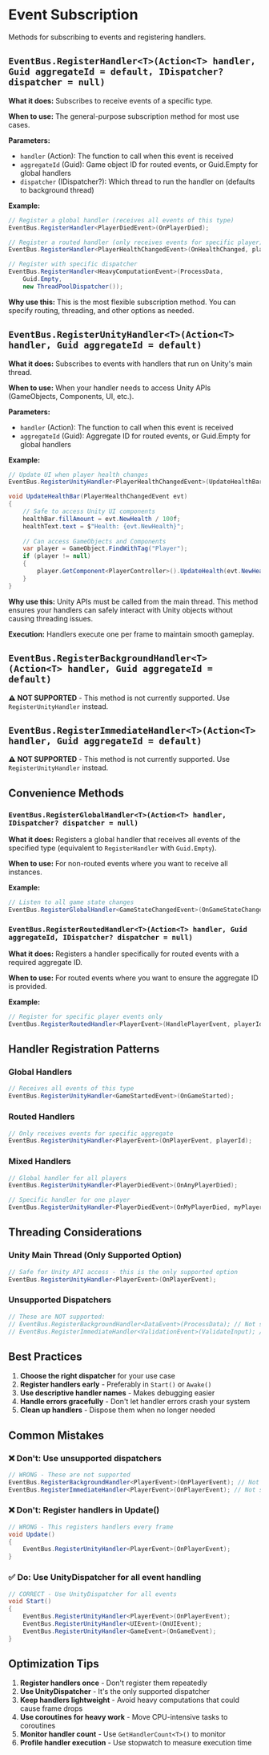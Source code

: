 # Event Subscription

Methods for subscribing to events and registering handlers.

## `EventBus.RegisterHandler<T>(Action<T> handler, Guid aggregateId = default, IDispatcher? dispatcher = null)`

**What it does:** Subscribes to receive events of a specific type.

**When to use:** The general-purpose subscription method for most use cases.

**Parameters:**
- `handler` (Action<T>): The function to call when this event is received
- `aggregateId` (Guid): Game object ID for routed events, or Guid.Empty for global handlers
- `dispatcher` (IDispatcher?): Which thread to run the handler on (defaults to background thread)

**Example:**
```csharp
// Register a global handler (receives all events of this type)
EventBus.RegisterHandler<PlayerDiedEvent>(OnPlayerDied);

// Register a routed handler (only receives events for specific player)
EventBus.RegisterHandler<PlayerHealthChangedEvent>(OnHealthChanged, playerId);

// Register with specific dispatcher
EventBus.RegisterHandler<HeavyComputationEvent>(ProcessData, 
    Guid.Empty, 
    new ThreadPoolDispatcher());
```

**Why use this:** This is the most flexible subscription method. You can specify routing, threading, and other options as needed.

## `EventBus.RegisterUnityHandler<T>(Action<T> handler, Guid aggregateId = default)`

**What it does:** Subscribes to events with handlers that run on Unity's main thread.

**When to use:** When your handler needs to access Unity APIs (GameObjects, Components, UI, etc.).

**Parameters:**
- `handler` (Action<T>): The function to call when this event is received
- `aggregateId` (Guid): Aggregate ID for routed events, or Guid.Empty for global handlers

**Example:**
```csharp
// Update UI when player health changes
EventBus.RegisterUnityHandler<PlayerHealthChangedEvent>(UpdateHealthBar);

void UpdateHealthBar(PlayerHealthChangedEvent evt)
{
    // Safe to access Unity UI components
    healthBar.fillAmount = evt.NewHealth / 100f;
    healthText.text = $"Health: {evt.NewHealth}";
    
    // Can access GameObjects and Components
    var player = GameObject.FindWithTag("Player");
    if (player != null)
    {
        player.GetComponent<PlayerController>().UpdateHealth(evt.NewHealth);
    }
}
```

**Why use this:** Unity APIs must be called from the main thread. This method ensures your handlers can safely interact with Unity objects without causing threading issues.

**Execution:** Handlers execute one per frame to maintain smooth gameplay.

## `EventBus.RegisterBackgroundHandler<T>(Action<T> handler, Guid aggregateId = default)`

**⚠️ NOT SUPPORTED** - This method is not currently supported. Use `RegisterUnityHandler` instead.

## `EventBus.RegisterImmediateHandler<T>(Action<T> handler, Guid aggregateId = default)`

**⚠️ NOT SUPPORTED** - This method is not currently supported. Use `RegisterUnityHandler` instead.

## Convenience Methods

### `EventBus.RegisterGlobalHandler<T>(Action<T> handler, IDispatcher? dispatcher = null)`

**What it does:** Registers a global handler that receives all events of the specified type (equivalent to `RegisterHandler` with `Guid.Empty`).

**When to use:** For non-routed events where you want to receive all instances.

**Example:**
```csharp
// Listen to all game state changes
EventBus.RegisterGlobalHandler<GameStateChangedEvent>(OnGameStateChanged);
```

### `EventBus.RegisterRoutedHandler<T>(Action<T> handler, Guid aggregateId, IDispatcher? dispatcher = null)`

**What it does:** Registers a handler specifically for routed events with a required aggregate ID.

**When to use:** For routed events where you want to ensure the aggregate ID is provided.

**Example:**
```csharp
// Register for specific player events only
EventBus.RegisterRoutedHandler<PlayerEvent>(HandlePlayerEvent, playerId);
```

## Handler Registration Patterns

### Global Handlers
```csharp
// Receives all events of this type
EventBus.RegisterUnityHandler<GameStartedEvent>(OnGameStarted);
```

### Routed Handlers
```csharp
// Only receives events for specific aggregate
EventBus.RegisterUnityHandler<PlayerEvent>(OnPlayerEvent, playerId);
```

### Mixed Handlers
```csharp
// Global handler for all players
EventBus.RegisterUnityHandler<PlayerDiedEvent>(OnAnyPlayerDied);

// Specific handler for one player
EventBus.RegisterUnityHandler<PlayerDiedEvent>(OnMyPlayerDied, myPlayerId);
```

## Threading Considerations

### Unity Main Thread (Only Supported Option)
```csharp
// Safe for Unity API access - this is the only supported option
EventBus.RegisterUnityHandler<PlayerEvent>(OnPlayerEvent);
```

### Unsupported Dispatchers
```csharp
// These are NOT supported:
// EventBus.RegisterBackgroundHandler<DataEvent>(ProcessData); // Not supported
// EventBus.RegisterImmediateHandler<ValidationEvent>(ValidateInput); // Not supported
```

## Best Practices

1. **Choose the right dispatcher** for your use case
2. **Register handlers early** - Preferably in `Start()` or `Awake()`
3. **Use descriptive handler names** - Makes debugging easier
4. **Handle errors gracefully** - Don't let handler errors crash your system
5. **Clean up handlers** - Dispose them when no longer needed

## Common Mistakes

### ❌ Don't: Use unsupported dispatchers
```csharp
// WRONG - These are not supported
EventBus.RegisterBackgroundHandler<PlayerEvent>(OnPlayerEvent); // Not supported
EventBus.RegisterImmediateHandler<PlayerEvent>(OnPlayerEvent); // Not supported
```

### ❌ Don't: Register handlers in Update()
```csharp
// WRONG - This registers handlers every frame
void Update()
{
    EventBus.RegisterUnityHandler<PlayerEvent>(OnPlayerEvent);
}
```

### ✅ Do: Use UnityDispatcher for all event handling
```csharp
// CORRECT - Use UnityDispatcher for all events
void Start()
{
    EventBus.RegisterUnityHandler<PlayerEvent>(OnPlayerEvent);
    EventBus.RegisterUnityHandler<UIEvent>(OnUIEvent);
    EventBus.RegisterUnityHandler<GameEvent>(OnGameEvent);
}
```

## Optimization Tips

1. **Register handlers once** - Don't register them repeatedly
2. **Use UnityDispatcher** - It's the only supported dispatcher
3. **Keep handlers lightweight** - Avoid heavy computations that could cause frame drops
4. **Use coroutines for heavy work** - Move CPU-intensive tasks to coroutines
5. **Monitor handler count** - Use `GetHandlerCount<T>()` to monitor
6. **Profile handler execution** - Use stopwatch to measure execution time